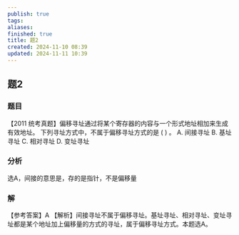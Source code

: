 ```yaml
---
publish: true
tags: 
aliases: 
finished: true
title: 题2
created: 2024-11-10 08:39
updated: 2024-11-11 10:39
---
```

## 题2
### 题目
【2011 统考真题】偏移寻址通过将某个寄存器的内容与一个形式地址相加来生成有效地址。
下列寻址方式中，不属于偏移寻址方式的是 ( ) 。
A. 间接寻址 
B. 基址寻址 
C. 相对寻址 
D. 变址寻址
### 分析
选A，间接的意思是，存的是指针，不是偏移量
### 解
【参考答案】A
【解析】间接寻址不属于偏移寻址。基址寻址、相对寻址、变址寻址都是某个地址加上偏移量的方式的寻址，属于偏移寻址方式。本题选A。